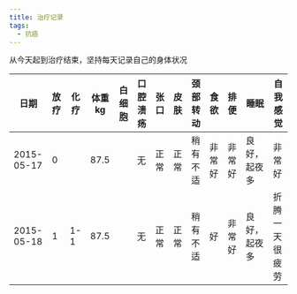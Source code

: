 ```yaml
---
title: 治疗记录
tags:
  - 抗癌
---
```


从今天起到治疗结束，坚持每天记录自己的身体状况

|日期|放疗|化疗|体重kg|白细胞|口腔溃疡|张口|皮肤|颈部转动|食欲|排便|睡眠|自我感觉|
|----|--------|--------|----|------|--------|----|--------|--------|----|----|----|--------|
|2015-05-17|0||87.5||无|正常|正常|稍有不适|非常好|非常好|良好，起夜多|非常好|
|2015-05-18|1|1-1|87.5||无|正常|正常|稍有不适|好|非常好|良好，起夜多|折腾一天很疲劳|
